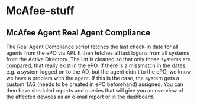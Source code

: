 # McAfee-stuff  

## McAfee Agent Real Agent Compliance  

The Real Agent Compliance script fetches the last check-in date for all agents from the ePO via API. 
It then fetches all last logons from all systems from the Active Directory. The list is cleaned so that only those systems are compared, that really exist in the ePO. 
If there is a missmatch in the dates, e.g. a system logged on to the AD, but the agent didn't to the ePO, we know we have a problem with the agent. If this is the case, the system gets a custom TAG (needs to be created in ePO beforehand) assigned. You can then have sheduled reports and queries that will give you an overview of the affected devices as an e-mail report or in the dashboard.  
